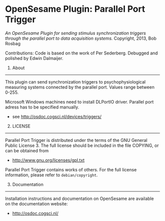 OpenSesame Plugin: Parallel Port Trigger
==========

*An OpenSesame Plugin for sending stimulus synchronization triggers through the parallel port to data acquisition systems.*
Copyright, 2013, Bob Rosbag  

Contributions: Code is based on the work of Per Sederberg. Debugged and polished by Edwin Dalmaijer.

1. About
--------

This plugin can send synchronization triggers to psychophysiological measuring
systems connected by the parallel port. Values range between 0-255.

Microsoft Windows machines need to install DLPortIO driver. Parallel port adress
has to be specified manually. 

- see <http://osdoc.cogsci.nl/devices/triggers/>


2. LICENSE
----------

Parallel Port Trigger is distributed under the terms of the GNU General Public License 3.
The full license should be included in the file COPYING, or can be obtained from

- <http://www.gnu.org/licenses/gpl.txt>

Parallel Port Trigger contains works of others. For the full license information, please
refer to `debian/copyright`.

3. Documentation
----------------

Installation instructions and documentation on OpenSesame are available on the documentation website:

- <http://osdoc.cogsci.nl/>
